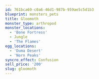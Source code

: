 ```yaml
---
id: 761bca69-c0a6-46d1-987b-959ae5c5d1b3
blueprint: monsters_pets
title: Gloomoth
monster_type: arthropod
monster_locations:
  - 'Bone Fortress'
  - Jungle
  - 'The Flames'
egg_locations:
  - 'Duma Desert'
  - 'Norn Peaks'
syncro_effect: Confusion
sell_price: '200'
slug: gloomoth
---
```

